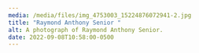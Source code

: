 ```yaml
---
media: /media/files/img_4753003_15224876072941-2.jpg
title: "Raymond Anthony Senior "
alt: A photograph of Raymond Anthony Senior.
date: 2022-09-08T10:58:00-0500
---
```

